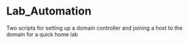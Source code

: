 # Lab_Automation
Two scripts for setting up a domain controller and joining a host to the domain for a quick home lab
